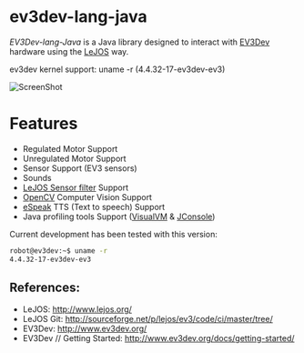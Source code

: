 # ev3dev-lang-java

*EV3Dev-lang-Java* is a Java library designed to interact with [EV3Dev](http://www.ev3dev.org/) hardware using the [LeJOS](http://www.lejos.org/) way.

ev3dev kernel support: uname -r (4.4.32-17-ev3dev-ev3)

![ScreenShot](https://raw.githubusercontent.com/jabrena/ev3dev-lang-java/master/docs/uml/graph.png)

# Features

* Regulated Motor Support
* Unregulated Motor Support
* Sensor Support (EV3 sensors)
* Sounds
* [LeJOS Sensor filter](http://sourceforge.net/p/lejos/wiki/Sensor%20Framework/) Support
* [OpenCV](http://opencv.org/) Computer Vision Support
* [eSpeak](http://espeak.sourceforge.net/) TTS (Text to speech) Support
* Java profiling tools Support ([VisualVM](https://visualvm.java.net/) & [JConsole](http://docs.oracle.com/javase/7/docs/technotes/guides/management/jconsole.html))

Current development has been tested with this version:

``` bash
robot@ev3dev:~$ uname -r
4.4.32-17-ev3dev-ev3
```

## References:

* LeJOS: http://www.lejos.org/
* LeJOS Git: http://sourceforge.net/p/lejos/ev3/code/ci/master/tree/ 
* EV3Dev: http://www.ev3dev.org/
* EV3Dev // Getting Started: http://www.ev3dev.org/docs/getting-started/
